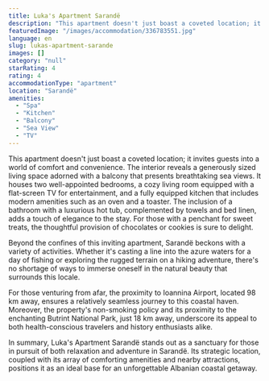 ```yaml
---
title: Luka's Apartment Sarandë
description: "This apartment doesn't just boast a coveted location; it invites guests into a world of comfort and convenience."
featuredImage: "/images/accommodation/336783551.jpg"
language: en
slug: lukas-apartment-sarande
images: []
category: "null"
starRating: 4
rating: 4
accommodationType: "apartment"
location: "Sarandë"
amenities:
  - "Spa"
  - "Kitchen"
  - "Balcony"
  - "Sea View"
  - "TV"
---
```


This apartment doesn't just boast a coveted location; it invites guests into a world of comfort and convenience. The interior reveals a generously sized living space adorned with a balcony that presents breathtaking sea views. It houses two well-appointed bedrooms, a cozy living room equipped with a flat-screen TV for entertainment, and a fully equipped kitchen that includes modern amenities such as an oven and a toaster. The inclusion of a bathroom with a luxurious hot tub, complemented by towels and bed linen, adds a touch of elegance to the stay. For those with a penchant for sweet treats, the thoughtful provision of chocolates or cookies is sure to delight.

Beyond the confines of this inviting apartment, Sarandë beckons with a variety of activities. Whether it's casting a line into the azure waters for a day of fishing or exploring the rugged terrain on a hiking adventure, there's no shortage of ways to immerse oneself in the natural beauty that surrounds this locale.

For those venturing from afar, the proximity to Ioannina Airport, located 98 km away, ensures a relatively seamless journey to this coastal haven. Moreover, the property's non-smoking policy and its proximity to the enchanting Butrint National Park, just 18 km away, underscore its appeal to both health-conscious travelers and history enthusiasts alike.

In summary, Luka's Apartment Sarandë stands out as a sanctuary for those in pursuit of both relaxation and adventure in Sarandë. Its strategic location, coupled with its array of comforting amenities and nearby attractions, positions it as an ideal base for an unforgettable Albanian coastal getaway.

